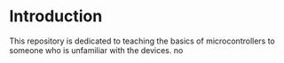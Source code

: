 # Introduction
This repository is dedicated to teaching the basics of microcontrollers to someone who is unfamiliar with the devices.
no
